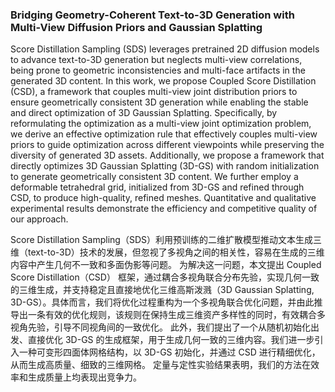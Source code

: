 ### Bridging Geometry-Coherent Text-to-3D Generation with Multi-View Diffusion Priors and Gaussian Splatting

Score Distillation Sampling (SDS) leverages pretrained 2D diffusion models to advance text-to-3D generation but neglects multi-view correlations, being prone to geometric inconsistencies and multi-face artifacts in the generated 3D content. In this work, we propose Coupled Score Distillation (CSD), a framework that couples multi-view joint distribution priors to ensure geometrically consistent 3D generation while enabling the stable and direct optimization of 3D Gaussian Splatting. Specifically, by reformulating the optimization as a multi-view joint optimization problem, we derive an effective optimization rule that effectively couples multi-view priors to guide optimization across different viewpoints while preserving the diversity of generated 3D assets. Additionally, we propose a framework that directly optimizes 3D Gaussian Splatting (3D-GS) with random initialization to generate geometrically consistent 3D content. We further employ a deformable tetrahedral grid, initialized from 3D-GS and refined through CSD, to produce high-quality, refined meshes. Quantitative and qualitative experimental results demonstrate the efficiency and competitive quality of our approach.

Score Distillation Sampling（SDS）利用预训练的二维扩散模型推动文本生成三维（text-to-3D）技术的发展，但忽视了多视角之间的相关性，容易在生成的三维内容中产生几何不一致和多面伪影等问题。
为解决这一问题，本文提出 Coupled Score Distillation（CSD） 框架，通过耦合多视角联合分布先验，实现几何一致的三维生成，并支持稳定且直接地优化三维高斯泼溅（3D Gaussian Splatting, 3D-GS）。具体而言，我们将优化过程重构为一个多视角联合优化问题，并由此推导出一条有效的优化规则，该规则在保持生成三维资产多样性的同时，有效耦合多视角先验，引导不同视角间的一致优化。
此外，我们提出了一个从随机初始化出发、直接优化 3D-GS 的生成框架，用于生成几何一致的三维内容。我们进一步引入一种可变形四面体网格结构，以 3D-GS 初始化，并通过 CSD 进行精细优化，从而生成高质量、细致的三维网格。
定量与定性实验结果表明，我们的方法在效率和生成质量上均表现出竞争力。
